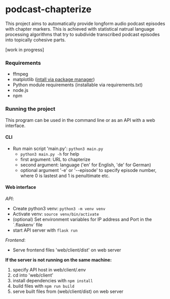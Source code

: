 # podcast-chapterize 

This project aims to automatically provide longform audio podcast episodes with chapter markers. This is achieved with statistical natrual language processing algorithms that try to subdivide transcribed podcast episodes into topically cohesive parts.

[work in progress]

### Requirements
* ffmpeg
* matplotlib ([intall via package manager](https://matplotlib.org/3.1.1/users/installing.html#linux-using-your-package-manager))
* Python module requirements (installable via requirements.txt)
* node.js
* npm

### Running the project
This program can be used in the command line or as an API with a web interface.

#### CLI
* Run main script 'main.py': `python3 main.py`
	* `python3 main.py -h` for help
	* first argument: URL to chapterize
	* second argument: language ('en' for English, 'de' for German)
	* optional argument '-e' or '--episode' to specify episode number, where 0 is lastest and 1 is penultimate etc.

#### Web interface

_API_:

* Create python3 venv: `python3 -m venv venv`
* Activate venv: `source venv/bin/activate`
* (optional) Set environment variables for IP address and Port in the ´.flaskenv´ file
* start API server with `flask run`

_Frontend_:

* Serve frontend files 'web/client/dist' on web server


__If the server is not running on the same machine:__

1. specify API host in web/client/.env
2. cd into 'web/client'
3. install dependencies with `npm install`
4. build files with `npm run build`
5. serve built files from (web/client/dist) on web server

